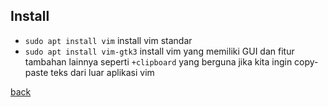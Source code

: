 ## Install
- `sudo apt install vim` install vim standar
- `sudo apt install vim-gtk3` install vim yang memiliki GUI dan fitur tambahan lainnya seperti `+clipboard` yang berguna jika kita ingin copy-paste teks dari luar aplikasi vim

[back](./)
